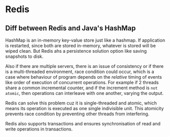 # Redis
## Diff between Redis and Java's HashMap
HashMap is an in-memory key-value store just like a hashmap. If application is restarted, since both are stored in-memory, whatever is stored 
will be wiped clean. But Redis ahs a persistence solution option like saving snapshots to disk.

Also if there are multiple servers, there is an issue of consistency or if there is a multi-threaded environment, race condition could occur, which is 
a case where behaviour of program depends on the *relative* timing of events like order of execution of concurrent operations. For example if 2 threads
share a common incremental counter, and if the increment method is `not atomic`, then operations can interleave with one another, varying the output.

Redis can solve this problem cuz it is single-threaded and atomic, which means its operation is executed as one single indivisible unit. This atomicity 
prevents race condition by preventing other threads from interfering.

Redis also supports transactions and ensures synchronisation of read and write operations in transactions.


